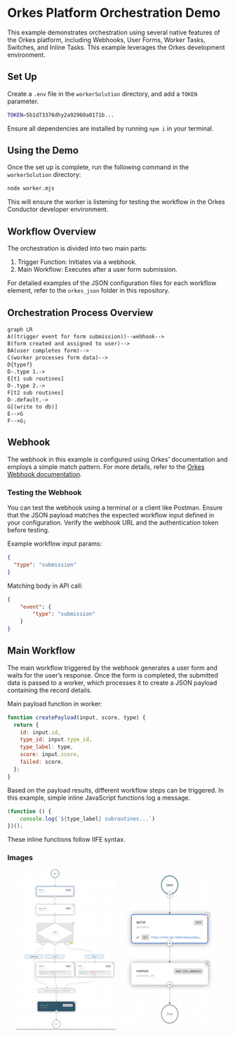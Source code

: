 
# Orkes Platform Orchestration Demo

This example demonstrates orchestration using several native features of the Orkes platform, including Webhooks, User Forms, Worker Tasks, Switches, and Inline Tasks. This example leverages the Orkes development environment.

## Set Up

Create a `.env` file in the `workerSolution` directory, and add a `TOKEN` parameter.

```bash
TOKEN=5b1d73376dhy2a92960a0171b...
```

Ensure all dependencies are installed by running `npm i` in your terminal.

## Using the Demo

Once the set up is complete, run the following command in the `workerSolution` directory:

```bash
node worker.mjs
```

This will ensure the worker is listening for testing the workflow in the Orkes Conductor developer environment.

## Workflow Overview

The orchestration is divided into two main parts:

1. Trigger Function: Initiates via a webhook.
2. Main Workflow: Executes after a user form submission.

For detailed examples of the JSON configuration files for each workflow element, refer to the `orkes_json` folder in this repository.

## Orchestration Process Overview

```mermaid
graph LR
A((trigger event for form submission))--webhook-->
B(form created and assigned to user)-->
BA(user completes form)-->
C(worker processes form data)-->
D{type?}
D-.type 1.->
E[t1 sub routines]
D-.type 2.->
F[t2 sub routines]
D-.default.->
G[(write to db)]
E-->G
F-->G;
```

## Webhook

The webhook in this example is configured using Orkes' documentation and employs a simple match pattern. For more details, refer to the [Orkes Webhook documentation](https://orkes.io/content/templates/examples/custom-conductor-webhook-using-curl). 

### Testing the Webhook
You can test the webhook using a terminal or a client like Postman. Ensure that the JSON payload matches the expected workflow input defined in your configuration. Verify the webhook URL and the authentication token before testing.

Example workflow input params:
```json
{
  "type": "submission"
}
```

Matching body in API call:
```json
{
    "event": {
        "type": "submission"
    }
}
```

## Main Workflow

The main workflow triggered by the webhook generates a user form and waits for the user’s response. Once the form is completed, the submitted data is passed to a worker, which processes it to create a JSON payload containing the record details.

Main payload function in worker:
```js
function createPayload(input, score, type) {
  return {
    id: input.id,
    type_id: input.type_id,
    type_label: type,
    score: input.score,
    failed: score,
  };
}
```

Based on the payload results, different workflow steps can be triggered. In this example, simple inline JavaScript functions log a message.
```js
(function () {
    console.log(`${type_label} subroutines...`)
})();
```

These inline functions follow IIFE syntax.


### Images

<div style="display: flex; justify-content: center;">
  <img src="imgBin/wf.png" alt="wf" style="width: 45%; margin-right: 5px;" />
  <img src="imgBin/wh.png" alt="wh" style="width: 45%; margin-left: 5px;" />
</div>
